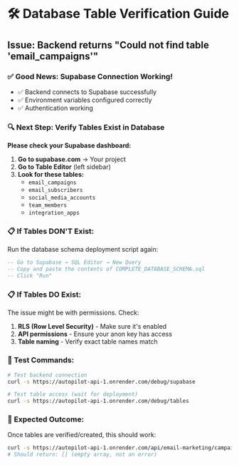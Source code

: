 # 🛠️ Database Table Verification Guide

## Issue: Backend returns "Could not find table 'email_campaigns'"

### ✅ Good News: Supabase Connection Working!
- ✅ Backend connects to Supabase successfully
- ✅ Environment variables configured correctly
- ✅ Authentication working

### 🔍 Next Step: Verify Tables Exist in Database

**Please check your Supabase dashboard:**

1. **Go to supabase.com** → Your project
2. **Go to Table Editor** (left sidebar)
3. **Look for these tables:**
   - `email_campaigns`
   - `email_subscribers` 
   - `social_media_accounts`
   - `team_members`
   - `integration_apps`

### 📋 If Tables DON'T Exist:

Run the database schema deployment script again:

```sql
-- Go to Supabase → SQL Editor → New Query
-- Copy and paste the contents of COMPLETE_DATABASE_SCHEMA.sql
-- Click "Run"
```

### 📋 If Tables DO Exist:

The issue might be with permissions. Check:

1. **RLS (Row Level Security)** - Make sure it's enabled
2. **API permissions** - Ensure your anon key has access
3. **Table naming** - Verify exact table names match

### 🧪 Test Commands:

```bash
# Test backend connection
curl -s https://autopilot-api-1.onrender.com/debug/supabase

# Test table access (wait for deployment)
curl -s https://autopilot-api-1.onrender.com/debug/tables
```

### 🎯 Expected Outcome:

Once tables are verified/created, this should work:
```bash
curl -s https://autopilot-api-1.onrender.com/api/email-marketing/campaigns
# Should return: [] (empty array, not an error)
```
